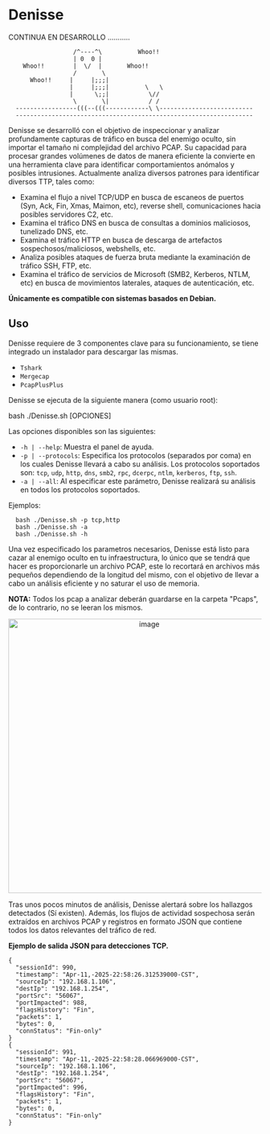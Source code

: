# Denisse

CONTINUA EN DESARROLLO ...........

  
```
                  /^----^\          Whoo!!
                  | 0  0 |
    Whoo!!        |  \/  |       Whoo!!
                  /       \
      Whoo!!     |     |;;;|
                 |     |;;;|          \   \
                 |      \;;|           \//
                  \       \|           / /
  -----------------(((--(((------------\ \--------------------------
  ------------------------------------------------------------------
```

Denisse se desarrolló con el objetivo de inspeccionar y analizar profundamente capturas de tráfico en busca del enemigo oculto, sin importar el tamaño ni complejidad del archivo PCAP. Su capacidad para procesar grandes volúmenes de datos de manera eficiente la convierte en una herramienta clave para identificar comportamientos anómalos y posibles intrusiones. Actualmente analiza diversos patrones para identificar diversos TTP, tales como: 

  - Examina el flujo a nivel TCP/UDP en busca de escaneos de puertos (Syn, Ack, Fin, Xmas, Maimon, etc), reverse shell, comunicaciones hacia posibles servidores C2, etc.
  - Examina el tráfico DNS en busca de consultas a dominios maliciosos, tunelizado DNS, etc.
  - Examina el tráfico HTTP en busca de descarga de artefactos sospechosos/maliciosos, webshells, etc.
  - Analiza posibles ataques de fuerza bruta mediante la examinación de tráfico SSH, FTP, etc.
  - Examina el tráfico de servicios de Microsoft (SMB2, Kerberos, NTLM, etc) en busca de movimientos laterales, ataques de autenticación, etc.

**Únicamente es compatible con sistemas basados en Debian.**

## Uso

Denisse requiere de 3 componentes clave para su funcionamiento, se tiene integrado un instalador para descargar las mismas.

  - `Tshark`
  - `Mergecap`
  - `PcapPlusPlus`

Denisse se ejecuta de la siguiente manera (como usuario root):

  bash ./Denisse.sh [OPCIONES]

Las opciones disponibles son las siguientes:

  - `-h | --help`: Muestra el panel de ayuda.
  - `-p | --protocols`: Especifica los protocolos (separados por coma) en los cuales Denisse llevará a cabo su análisis. Los protocolos soportados son: `tcp`, `udp`, `http`, `dns`, `smb2`, `rpc`, `dcerpc`, `ntlm`, `kerberos`, `ftp`, `ssh`.
  - `-a | --all`: Al especificar este parámetro, Denisse realizará su análisis en todos los protocolos soportados.

  Ejemplos:

      bash ./Denisse.sh -p tcp,http
      bash ./Denisse.sh -a
      bash ./Denisse.sh -h

Una vez especificado los parametros necesarios, Denisse está listo para cazar al enemigo oculto en tu infraestructura, lo único que se tendrá que hacer es proporcionarle un archivo PCAP, este lo recortará en archivos más pequeños dependiendo de la longitud del mismo, con el objetivo de llevar a cabo un análisis eficiente y no saturar el uso de memoria.

**NOTA:** Todos los pcap a analizar deberán guardarse en la carpeta "Pcaps", de lo contrario, no se leeran los mismos.

<div align="center">
<img width="545" alt="image" src="https://github.com/user-attachments/assets/40341ce5-50d1-4952-9ec4-d6147363f9a4" />
</div>

Tras unos pocos minutos de análisis, Denisse alertará sobre los hallazgos detectados (Sí existen). Además, los flujos de actividad sospechosa serán extraídos en archivos PCAP y registros en formato JSON que contiene todos los datos relevantes del tráfico de red.

**Ejemplo de salida JSON para detecciones TCP.**
```
{
  "sessionId": 990,
  "timestamp": "Apr-11,-2025-22:58:26.312539000-CST",
  "sourceIp": "192.168.1.106",
  "destIp": "192.168.1.254",
  "portSrc": "56067",
  "portImpacted": 988,
  "flagsHistory": "Fin",
  "packets": 1,
  "bytes": 0,
  "connStatus": "Fin-only"
}
{
  "sessionId": 991,
  "timestamp": "Apr-11,-2025-22:58:28.066969000-CST",
  "sourceIp": "192.168.1.106",
  "destIp": "192.168.1.254",
  "portSrc": "56067",
  "portImpacted": 996,
  "flagsHistory": "Fin",
  "packets": 1,
  "bytes": 0,
  "connStatus": "Fin-only"
}
```
